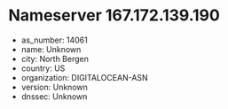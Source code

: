 # Nameserver 167.172.139.190

* as_number: 14061
* name: Unknown
* city: North Bergen
* country: US
* organization: DIGITALOCEAN-ASN
* version: Unknown
* dnssec: Unknown
